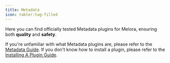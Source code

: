 ```yaml
---
title: Metadata
icon: tabler:tag-filled
---
```


Here you can find officially tested Metadata plugins for Melora, ensuring both **quality** and **safety**.

If you're unfamiliar with what Metadata plugins are, please refer to the [Metadata Guide](/Melora/guide/metadata.html). If you don't know how to install a plugin, please refer to the [Installing A Plugin Guide](/Melora/guide/plugins#installing-a-plugin).


<PluginBundleCollection :manifests="manifestsData"/>

<script setup>
import manifestsData from "@plugin-manifests-metadata"
</script>